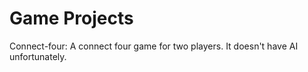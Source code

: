 # Game Projects

Connect-four: A connect four game for two players. It doesn't have AI unfortunately.
